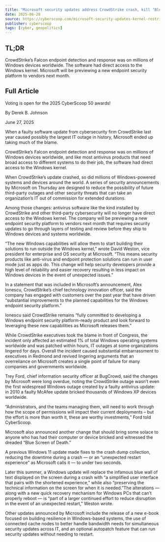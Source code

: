 ```yaml
---
title: "Microsoft security updates address CrowdStrike crash, kill ‘Blue Screen of Death’"
date: 2025-06-28
source: https://cyberscoop.com/microsoft-security-updates-kernel-restrictions-downtime/
publisher: cyberscoop
tags: [cyber, geopolitics]
---
```


## TL;DR

CrowdStrike’s Falcon endpoint detection and response was on millions of Windows devices worldwide. The software had direct access to the Windows kernel. Microsoft will be previewing a new endpoint security platform to vendors next month.

## Full Article

Voting is open for the 2025 CyberScoop 50 awards!

By
Derek B. Johnson

June 27, 2025

When a faulty software update from cybersecurity firm CrowdStrike last year caused possibly the largest IT outage in history, Microsoft ended up taking much of the blame.

CrowdStrike’s Falcon endpoint detection and response was on millions of Windows devices worldwide, and like most antivirus products that need broad access to different systems to do their job, the software had direct access to the Windows kernel.

When CrowdStrike’s update crashed, so did millions of Windows-powered systems and devices around the world. A series of security announcements by Microsoft on Thursday are designed to reduce the possibility of future third-party outages and other security threats that can take an organization’s IT out of commission for extended durations.

Among those changes: antivirus software like the kind installed by CrowdStrike and other third-party cybersecurity will no longer have direct access to the Windows kernel. The company will be previewing a new endpoint security platform to vendors next month that requires security updates to go through layers of testing and review before they ship to Windows devices and systems worldwide.

“The new Windows capabilities will allow them to start building their solutions to run outside the Windows kernel,” wrote David Weston, vice president for enterprise and OS security at Microsoft. “This means security products like anti-virus and endpoint protection solutions can run in user mode just as apps do. This change will help security developers provide a high level of reliability and easier recovery resulting in less impact on Windows devices in the event of unexpected issues.”

In a statement that was included in Microsoft’s announcement, Alex Ionescu, CrowdStrike’s chief technology innovation officer, said the company has engaged with customers over the past year that have driven “substantial improvements to the planned capabilities for the Windows endpoint security platform.”

Ionescu said CrowdStrike remains “fully committed to developing a Windows endpoint security platform-ready product and look forward to leveraging these new capabilities as Microsoft releases them.”

While CrowdStrike executives took the blame in front of Congress, the incident only affected an estimated 1% of total Windows operating systems worldwide and was patched within hours, IT outages at some organizations lingered for days. Overall the incident caused substantial embarrassment to executives in Redmond and revived lingering arguments that an overreliance on Microsoft creates a single point of failure for many companies and governments worldwide.

Trey Ford, chief information security officer at BugCrowd, said the changes by Microsoft were long overdue, noting the CrowdStrike outage wasn’t even the first widespread Windows outage created by a faulty antivirus update: in 2010 a faulty McAfee update bricked thousands of Windows XP devices worldwide.

“Administrators, and the teams managing them, will need to work through how the scope of permissions will impact their current deployments – but the effort is more than worth it, these are worthy investments,” Ford told CyberScoop.

Microsoft also announced another change that should bring some solace to anyone who has had their computer or device bricked and witnessed the dreaded “Blue Screen of Death.”

A previous Windows 11 update made fixes to the crash dump collection, reducing the downtime during a crash — or an “unexpected restart experience” as Microsoft calls it — to under two seconds.

Later this summer, a Windows update will replace the infamous blue wall of text displayed on the screen during a crash with “a simplified user interface that pairs with the shortened experience,” while also “preserving the technical information on the screen for when it is needed.”The alterations — along with a new quick recovery mechanism for Windows PCs that can’t properly reboot — is “part of a larger continued effort to reduce disruption in the event of an unexpected restart,” Weston wrote.

Other updates announced by Microsoft include the release of a new e-book focused on building resilience in Windows-based systems, the use of connected cache nodes to better handle bandwidth needs for simultaneous security updates across IT, and an optional autopatch feature that can run security updates without needing to restart.